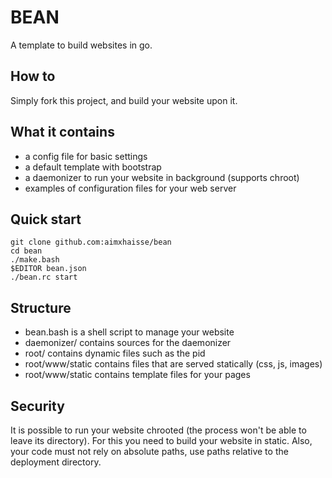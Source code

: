 BEAN
===

A template to build websites in go.

How to
------

Simply fork this project, and build your website upon it.

What it contains
----------------

* a config file for basic settings
* a default template with bootstrap
* a daemonizer to run your website in background (supports chroot)
* examples of configuration files for your web server

Quick start
-----------

    git clone github.com:aimxhaisse/bean
    cd bean
    ./make.bash
    $EDITOR bean.json
    ./bean.rc start

Structure
---------

* bean.bash is a shell script to manage your website
* daemonizer/ contains sources for the daemonizer
* root/ contains dynamic files such as the pid
* root/www/static contains files that are served statically (css, js, images)
* root/www/static contains template files for your pages

Security
--------

It is possible to run your website chrooted (the process won't be able
to leave its directory). For this you need to build your website in
static. Also, your code must not rely on absolute paths, use paths
relative to the deployment directory.
